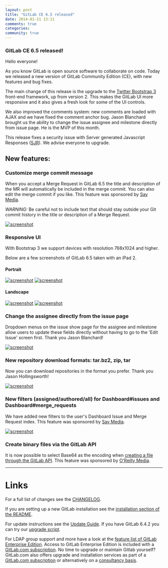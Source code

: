 ```yaml
---
layout: post
title: "GitLab CE 6.5 released"
date: 2014-01-21 13:11
comments: true
categories:
community: true
---
```


### GitLab CE 6.5 released!

Hello everyone!

As you know GitLab is open source software to collaborate on code.
Today we released a new version of GitLab Community Edition (CE), with new features and bug fixes.

The main change of this release is the upgrade to the [Twitter Bootstrap 3](http://getbootstrap.com/) front-end framework, up from version 2.
This makes the GitLab UI more responsive and it also gives a fresh look for some of the UI controls.

We also improved the comments system: new comments are loaded with AJAX and we have fixed the comment anchor bug.
Jason Blanchard brought us the ability to change the issue assignee and milestone directly from issue page.
He is the MVP of this month.

This release fixes a security issue with Server generated Javascript Responses ([SJR](http://37signals.com/svn/posts/3697-server-generated-javascript-responses)). We advise everyone to upgrade.

<!--more-->

## New features:

### Customize merge commit message

When you accept a Merge Request in GitLab 6.5 the title and description of the MR will automatically be included in the merge commit.
You can also edit the merge commit if you like.
This feature was sponsored by [Say Media](http://www.saymedia.com/).

_WARNING:_ Be careful not to include text that should stay outside your Git commit history in the title or description of a Merge Request.

[![screenshot](/images/6_5/merge.png)](/images/6_5/merge.png)


### Responsive UI

With Bootstrap 3 we support devices with resolution 768x1024 and higher.

Below are a few screenshots of GitLab 6.5 taken with an iPad 2.


#### Portrait
<div class="inline-images">
<a href="/images/6_5/ipad1.png"><img src="/images/6_5/ipad1.png" alt="screenshot" title="" /></a>
<a href="/images/6_5/ipad3.png"><img src="/images/6_5/ipad3.png" alt="screenshot" title="" /></a>
</div>


#### Landscape
<div class="inline-images">
<a href="/images/6_5/ipad2.png"><img src="/images/6_5/ipad2.png" alt="screenshot" title="" /></a>
<a href="/images/6_5/ipad4.png"><img src="/images/6_5/ipad4.png" alt="screenshot" title="" /></a>
</div>


### Change the assignee directly from the issue page

Dropdown menus on the issue show page for the assignee and milestone allow users to update these fields directly without having to go to the 'Edit Issue' screen first.
Thank you Jason Blanchard!

[![screenshot](/images/6_5/issue.png)](/images/6_5/issue.png)


### New repository download formats: tar.bz2, zip, tar

Now you can download repositories in the format you prefer.
Thank you Jason Hollingsworth!

[![screenshot](/images/6_5/download.png)](/images/6_5/download.png)


### New filters (assigned/authored/all) for Dashboard#issues and Dashboard#merge_requests

We have added new filters to the user's Dashboard Issue and Merge Request index.
This feature was sponsored by [Say Media](http://www.saymedia.com/).

[![screenshot](/images/6_5/filters.png)](/images/6_5/filters.png)

### Create binary files via the GitLab API
It is now possible to select Base64 as the encoding when [creating a file through the GitLab API](https://gitlab.com/gitlab-org/gitlab-ce/blob/master/doc/api/repositories.md#toc_12).
This feature was sponsored by [O'Reilly Media](http://www.oreilly.com/).

- - -

# Links

For a full list of changes see the [CHANGELOG](https://gitlab.com/gitlab-org/gitlab-ce/blob/master/CHANGELOG).

If you are setting up a new GitLab installation see the [installation section of the README](https://gitlab.com/gitlab-org/gitlab-ce/blob/master/README.md#toc_6).

For update instructions see the [Update Guide](https://gitlab.com/gitlab-org/gitlab-ce/blob/master/doc/update/6.4-to-6.5.md). If you have GitLab 6.4.2 you can try our [upgrade script](https://gitlab.com/gitlab-org/gitlab-ce/blob/master/doc/update/upgrader.md).

For LDAP group support and more have a look at the [feature list of GitLab Enterprise Edition](http://www.gitlab.com/gitlab-ee/).
Access to GitLab Enterprise Edition is included with a [GitLab.com subscription](http://www.gitlab.com/subscription/).
No time to upgrade or maintain Gitlab yourself?
GitLab.com also offers upgrade and installation services as part of a [GitLab.com subscription](http://www.gitlab.com/subscription/) or alternatively on a [consultancy basis](http://www.gitlab.com/consultancy/).
